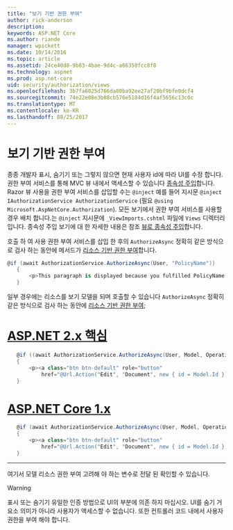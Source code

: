 ```yaml
---
title: "보기 기반 권한 부여"
author: rick-anderson
description: 
keywords: ASP.NET Core
ms.author: riande
manager: wpickett
ms.date: 10/14/2016
ms.topic: article
ms.assetid: 24ce40d8-9b83-4bae-9d4c-a66350fcc8f8
ms.technology: aspnet
ms.prod: asp.net-core
uid: security/authorization/views
ms.openlocfilehash: 3b7fa6025d766da80ba92ee27af20bf9bfe0dcf4
ms.sourcegitcommit: 74e22e08e3b08cb576e5184d16f4af5656c13c0c
ms.translationtype: MT
ms.contentlocale: ko-KR
ms.lasthandoff: 08/25/2017
---
```

# <a name="view-based-authorization"></a>보기 기반 권한 부여

<a name=security-authorization-views></a>

종종 개발자 표시, 숨기기 또는 그렇지 않으면 현재 사용자 id에 따라 UI를 수정 합니다. 권한 부여 서비스를 통해 MVC 뷰 내에서 액세스할 수 있습니다 [종속성 주입](../../fundamentals/dependency-injection.md#fundamentals-dependency-injection)합니다. Razor 뷰 사용을 권한 부여 서비스를 삽입할 수는 `@inject` 예를 들어 지시문 `@inject IAuthorizationService AuthorizationService` (필요 `@using Microsoft.AspNetCore.Authorization`). 모든 보기에서 권한 부여 서비스를 사용할 경우 배치 합니다.는 `@inject` 지시문에 `_ViewImports.cshtml` 파일에 `Views` 디렉터리입니다. 종속성 주입 보기에 대 한 자세한 내용은 참조 [뷰로 종속성 주입](../../mvc/views/dependency-injection.md)합니다.

호출 하 여 사용 권한 부여 서비스를 삽입 한 후의 `AuthorizeAsync` 정확히 같은 방식으로 검사 하는 동안에 메서드가 [리소스 기반 권한 부여](resourcebased.md#security-authorization-resource-based-imperative)합니다.

```csharp
@if (await AuthorizationService.AuthorizeAsync(User, "PolicyName"))
   {
       <p>This paragraph is displayed because you fulfilled PolicyName.</p>
   }
   ```

일부 경우에는 리소스를 보기 모델을 되며 호출할 수 있습니다 `AuthorizeAsync` 정확히 같은 방식으로 검사 하는 동안에 [리소스 기반 권한 부여](resourcebased.md#security-authorization-resource-based-imperative);

# <a name="aspnet-core-2xtabaspnetcore2x"></a>[ASP.NET 2.x 핵심](#tab/aspnetcore2x)

```csharp
   @if ((await AuthorizationService.AuthorizeAsync(User, Model, Operations.Edit)).Succeeded)
   {
       <p><a class="btn btn-default" role="button"
           href="@Url.Action("Edit", "Document", new { id = Model.Id })">Edit</a></p>
   }
   ```

# <a name="aspnet-core-1xtabaspnetcore1x"></a>[ASP.NET Core 1.x](#tab/aspnetcore1x)

```csharp
   @if (await AuthorizationService.AuthorizeAsync(User, Model, Operations.Edit))
   {
       <p><a class="btn btn-default" role="button"
           href="@Url.Action("Edit", "Document", new { id = Model.Id })">Edit</a></p>
   }
   ```
---

여기서 모델 리소스 권한 부여 고려해 야 하는 변수로 전달 된 확인할 수 있습니다.

>[!WARNING]
>표시 또는 숨기기 유일한 인증 방법으로 UI의 부분에 의존 하지 마십시오. UI를 숨기 거 요소 의미가 아니라 사용자가 액세스할 수 없습니다. 또한 컨트롤러 코드 내에서 사용자 권한을 부여 해야 합니다.
